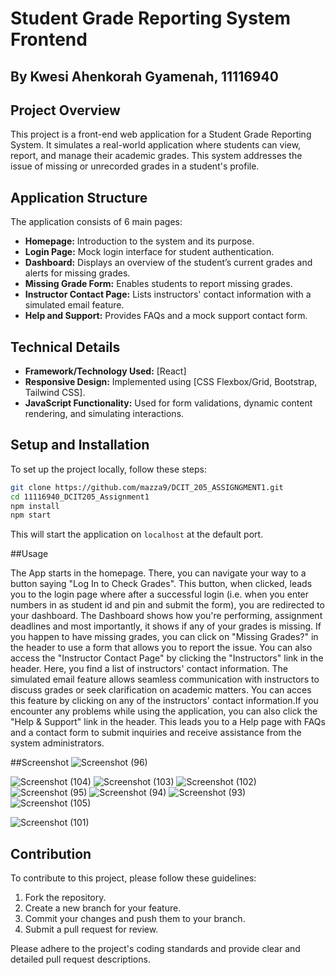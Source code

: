 # Student Grade Reporting System Frontend

## By Kwesi Ahenkorah Gyamenah, 11116940

## Project Overview

This project is a front-end web application for a Student Grade Reporting System. It simulates a real-world application where students can view, report, and manage their academic grades. This system addresses the issue of missing or unrecorded grades in a student's profile.

## Application Structure

The application consists of 6 main pages:

- **Homepage:** Introduction to the system and its purpose.
- **Login Page:** Mock login interface for student authentication.
- **Dashboard:** Displays an overview of the student’s current grades and alerts for missing grades.
- **Missing Grade Form:** Enables students to report missing grades.
- **Instructor Contact Page:** Lists instructors' contact information with a simulated email feature.
- **Help and Support:** Provides FAQs and a mock support contact form.

## Technical Details

- **Framework/Technology Used:** [React]
- **Responsive Design:** Implemented using [CSS Flexbox/Grid, Bootstrap, Tailwind CSS].
- **JavaScript Functionality:** Used for form validations, dynamic content rendering, and simulating interactions.

## Setup and Installation

To set up the project locally, follow these steps:

```bash
git clone https://github.com/mazza9/DCIT_205_ASSIGNGMENT1.git
cd 11116940_DCIT205_Assignment1
npm install
npm start
```

This will start the application on `localhost` at the default port.

##Usage

The App starts in the homepage. There, you can navigate your way to a button saying "Log In to Check Grades". This button, when clicked, leads you to the login page where after a successful login (i.e. when you enter numbers in as student id and pin and submit the form), you are redirected to your dashboard. The Dashboard shows how you're performing, assignment deadlines and most importantly, it shows if any of your grades is missing. If you happen to have missing grades, you can click on "Missing Grades?" in the header to use a form that allows you to report the issue. You can also access the "Instructor Contact Page" by clicking the "Instructors" link in the header. Here, you find a list of instructors' contact information. The simulated email feature allows seamless communication with instructors to discuss grades or seek clarification on academic matters. You can acces this feature by clicking on any of the instructors' contact information.If you encounter any problems while using the application, you can also click the "Help & Support" link in the header. This leads you to a Help page with FAQs and a contact form to submit inquiries and receive assistance from the system administrators.

##Screenshot
![Screenshot (96)](https://github.com/mazza9/11116940_DCIT205_Assignment1/assets/149297276/99bb4403-2631-48eb-a520-262caa597d48)

![Screenshot (104)](https://github.com/mazza9/11116940_DCIT205_Assignment1/assets/149297276/84ec7d00-b28a-4dc1-9506-0ff7aff42392)
![Screenshot (103)](https://github.com/mazza9/11116940_DCIT205_Assignment1/assets/149297276/7a0319c2-f1b8-40a4-9833-89b11286061a)
![Screenshot (102)](https://github.com/mazza9/11116940_DCIT205_Assignment1/assets/149297276/a809080b-6a4e-45cb-9e19-a360b7b5659c)
![Screenshot (95)](https://github.com/mazza9/11116940_DCIT205_Assignment1/assets/149297276/db37732a-4025-4e4c-9d69-5b9222aeb620)
![Screenshot (94)](https://github.com/mazza9/11116940_DCIT205_Assignment1/assets/149297276/e096057b-3e02-413b-a44e-b4431c375455)
![Screenshot (93)](https://github.com/mazza9/11116940_DCIT205_Assignment1/assets/149297276/f51c14e2-3ab8-48c5-a8ed-1436bb6e9dbf)
![Screenshot (105)](https://github.com/mazza9/11116940_DCIT205_Assignment1/assets/149297276/337c3f31-9f6e-4adf-af57-2d7621775c36)

![Screenshot (101)](https://github.com/mazza9/11116940_DCIT205_Assignment1/assets/149297276/de0eda80-2a31-47b3-a8a1-e7e7677b40b6)

## Contribution

To contribute to this project, please follow these guidelines:

1. Fork the repository.
2. Create a new branch for your feature.
3. Commit your changes and push them to your branch.
4. Submit a pull request for review.

Please adhere to the project's coding standards and provide clear and detailed pull request descriptions.
